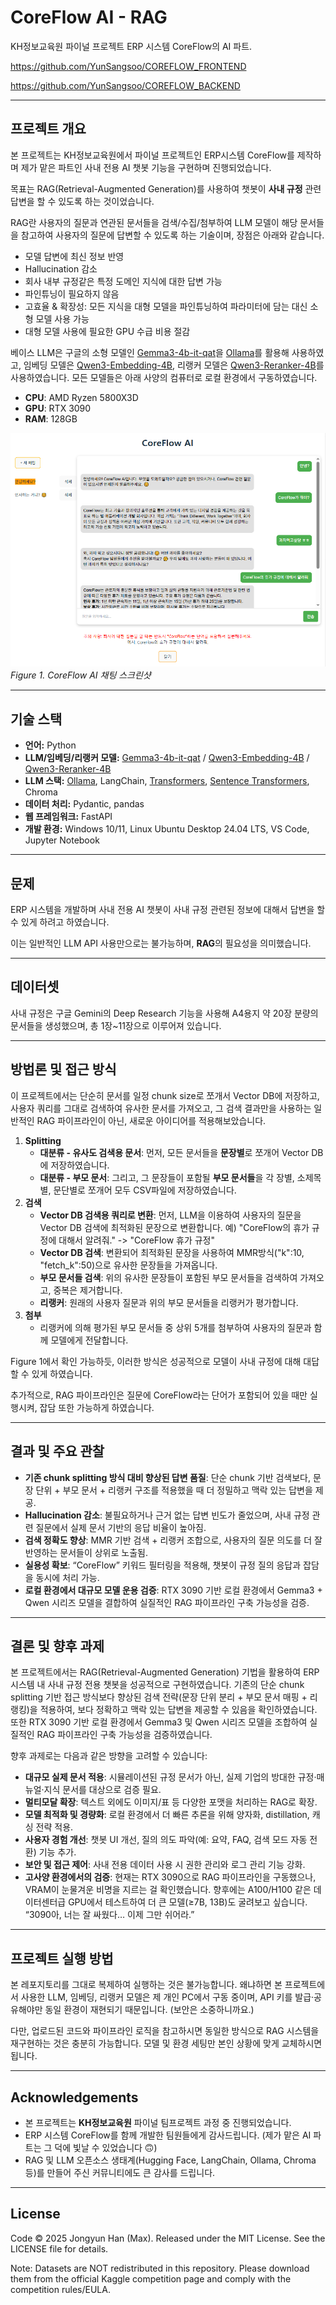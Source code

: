 # CoreFlow AI - RAG

KH정보교육원 파이널 프로젝트 ERP 시스템 CoreFlow의 AI 파트.

https://github.com/YunSangsoo/COREFLOW_FRONTEND

https://github.com/YunSangsoo/COREFLOW_BACKEND

---

## 프로젝트 개요

본 프로젝트는 KH정보교육원에서 파이널 프로젝트인 ERP시스템 CoreFlow를 제작하며 제가 맡은 파트인 사내 전용 AI 챗봇 기능을 구현하며 진행되었습니다.

목표는 RAG(Retrieval-Augmented Generation)를 사용하여 챗봇이 **사내 규정** 관련 답변을 할 수 있도록 하는 것이었습니다.

RAG란 사용자의 질문과 연관된 문서들을 검색/수집/첨부하여 LLM 모델이 해당 문서들을 참고하여 사용자의 질문에 답변할 수 있도록 하는 기술이며, 장점은 아래와 같습니다.
- 모델 답변에 최신 정보 반영
- Hallucination 감소
- 회사 내부 규정같은 특정 도메인 지식에 대한 답변 가능
- 파인튜닝이 필요하지 않음
- 고효율 & 확장성: 모든 지식을 대형 모델을 파인튜닝하여 파라미터에 담는 대신 소형 모델 사용 가능
- 대형 모델 사용에 필요한 GPU 수급 비용 절감

베이스 LLM은 구글의 소형 모델인 [Gemma3-4b-it-qat](https://deepmind.google/models/gemma/gemma-3/)을 [Ollama](https://ollama.com/)를 활용해 사용하였고, 임베딩 모델은 [Qwen3-Embedding-4B](https://huggingface.co/Qwen/Qwen3-Embedding-4B#evaluation),
리랭커 모델은 [Qwen3-Reranker-4B](https://huggingface.co/Qwen/Qwen3-Reranker-4B#evaluation)를 사용하였습니다. 모든 모델들은 아래 사양의 컴퓨터로 로컬 환경에서 구동하였습니다.
- **CPU**: AMD Ryzen 5800X3D
- **GPU**: RTX 3090
- **RAM**: 128GB

![chat screenshot](<images/coreflowaichatexample.png>)
*Figure 1. CoreFlow AI 채팅 스크린샷*

---

## 기술 스택

- **언어:** Python
- **LLM/임베딩/리랭커 모델:** [Gemma3-4b-it-qat](https://deepmind.google/models/gemma/gemma-3/) / [Qwen3-Embedding-4B](https://huggingface.co/Qwen/Qwen3-Embedding-4B#evaluation) / [Qwen3-Reranker-4B](https://huggingface.co/Qwen/Qwen3-Reranker-4B#evaluation)
- **LLM 스택:** [Ollama](https://ollama.com/), LangChain, [Transformers](https://huggingface.co/docs/transformers/index), [Sentence Transformers](https://sbert.net/), Chroma
- **데이터 처리:** Pydantic, pandas
- **웹 프레임워크:** FastAPI
- **개발 환경:** Windows 10/11, Linux Ubuntu Desktop 24.04 LTS, VS Code, Jupyter Notebook

---

## 문제

ERP 시스템을 개발하며 사내 전용 AI 챗봇이 사내 규정 관련된 정보에 대해서 답변을 할 수 있게 하려고 하였습니다.

이는 일반적인 LLM API 사용만으로는 불가능하며, **RAG**의 필요성을 의미했습니다.

---

## 데이터셋

사내 규정은 구글 Gemini의 Deep Research 기능을 사용해 A4용지 약 20장 분량의 문서들을 생성했으며, 총 1장~11장으로 이루어져 있습니다.

---

## 방법론 및 접근 방식

이 프로젝트에서는 단순히 문서를 일정 chunk size로 쪼개서 Vector DB에 저장하고, 사용자 쿼리를 그대로 검색하여 유사한 문서를 가져오고, 그 검색 결과만을 사용하는 일반적인 RAG 파이프라인이 아닌, 새로운 아이디어를 적용해보았습니다.

1. **Splitting**
    - **대분류 - 유사도 검색용 문서**: 먼저, 모든 문서들을 **문장별**로 쪼개어 Vector DB에 저장하였습니다.
    - **대분류 - 부모 문서**: 그리고, 그 문장들이 포함될 **부모 문서들**을 각 장별, 소제목별, 문단별로 쪼개어 모두 CSV파일에 저장하였습니다.
2. **검색**
    - **Vector DB 검색용 쿼리로 변환**: 먼저, LLM을 이용하여 사용자의 질문을 Vector DB 검색에 최적화된 문장으로 변환합니다. 예) "CoreFlow의 휴가 규정에 대해서 알려줘." -> "CoreFlow 휴가 규정"
    - **Vector DB 검색**: 변환되어 최적화된 문장을 사용하여 MMR방식("k":10, "fetch_k":50)으로 유사한 문장들을 가져옵니다.
    - **부모 문서들 검색**: 위의 유사한 문장들이 포함된 부모 문서들을 검색하여 가져오고, 중복은 제거합니다.
    - **리랭커**: 원래의 사용자 질문과 위의 부모 문서들을 리랭커가 평가합니다.
3. **첨부**
    - 리랭커에 의해 평가된 부모 문서들 중 상위 5개를 첨부하여 사용자의 질문과 함께 모델에게 전달합니다.

Figure 1에서 확인 가능하듯, 이러한 방식은 성공적으로 모델이 사내 규정에 대해 대답할 수 있게 하였습니다.

추가적으로, RAG 파이프라인은 질문에 CoreFlow라는 단어가 포함되어 있을 때만 실행시켜, 잡담 또한 가능하게 하였습니다.

---

## 결과 및 주요 관찰

- **기존 chunk splitting 방식 대비 향상된 답변 품질**: 단순 chunk 기반 검색보다, 문장 단위 + 부모 문서 + 리랭커 구조를 적용했을 때 더 정밀하고 맥락 있는 답변을 제공.
- **Hallucination 감소**: 불필요하거나 근거 없는 답변 빈도가 줄었으며, 사내 규정 관련 질문에서 실제 문서 기반의 응답 비율이 높아짐.
- **검색 정확도 향상**: MMR 기반 검색 + 리랭커 조합으로, 사용자의 질문 의도를 더 잘 반영하는 문서들이 상위로 노출됨.
- **실용성 확보**: “CoreFlow” 키워드 필터링을 적용해, 챗봇이 규정 질의 응답과 잡담을 동시에 처리 가능.
- **로컬 환경에서 대규모 모델 운용 검증**: RTX 3090 기반 로컬 환경에서 Gemma3 + Qwen 시리즈 모델을 결합하여 실질적인 RAG 파이프라인 구축 가능성을 검증.

---

## 결론 및 향후 과제

본 프로젝트에서는 RAG(Retrieval-Augmented Generation) 기법을 활용하여 ERP 시스템 내 사내 규정 전용 챗봇을 성공적으로 구현하였습니다. 기존의 단순 chunk splitting 기반 접근 방식보다 향상된 검색 전략(문장 단위 분리 + 부모 문서 매핑 + 리랭킹)을 적용하여, 보다 정확하고 맥락 있는 답변을 제공할 수 있음을 확인하였습니다. 또한 RTX 3090 기반 로컬 환경에서 Gemma3 및 Qwen 시리즈 모델을 조합하여 실질적인 RAG 파이프라인 구축 가능성을 검증하였습니다.

향후 과제로는 다음과 같은 방향을 고려할 수 있습니다:
- **대규모 실제 문서 적용**: 시뮬레이션된 규정 문서가 아닌, 실제 기업의 방대한 규정·매뉴얼·지식 문서를 대상으로 검증 필요.
- **멀티모달 확장**: 텍스트 외에도 이미지/표 등 다양한 포맷을 처리하는 RAG로 확장.
- **모델 최적화 및 경량화**: 로컬 환경에서 더 빠른 추론을 위해 양자화, distillation, 캐싱 전략 적용.
- **사용자 경험 개선**: 챗봇 UI 개선, 질의 의도 파악(예: 요약, FAQ, 검색 모드 자동 전환) 기능 추가.
- **보안 및 접근 제어**: 사내 전용 데이터 사용 시 권한 관리와 로그 관리 기능 강화.
- **고사양 환경에서의 검증**: 현재는 RTX 3090으로 RAG 파이프라인을 구동했으나, VRAM이 눈물겨운 비명을 지르는 걸 확인했습니다. 향후에는 A100/H100 같은 데이터센터급 GPU에서 테스트하여 더 큰 모델(≥7B, 13B)도 굴려보고 싶습니다. “3090아, 너는 잘 싸웠다… 이제 그만 쉬어라.”

---

## 프로젝트 실행 방법

본 레포지토리를 그대로 복제하여 실행하는 것은 불가능합니다.
왜냐하면 본 프로젝트에서 사용한 LLM, 임베딩, 리랭커 모델은 제 개인 PC에서 구동 중이며, API 키를 발급·공유해야만 동일 환경이 재현되기 때문입니다. (보안은 소중하니까요.)

다만, 업로드된 코드와 파이프라인 로직을 참고하시면 동일한 방식으로 RAG 시스템을 재구현하는 것은 충분히 가능합니다. 모델 및 환경 세팅만 본인 상황에 맞게 교체하시면 됩니다.

---

## Acknowledgements

- 본 프로젝트는 **KH정보교육원** 파이널 팀프로젝트 과정 중 진행되었습니다.
- ERP 시스템 CoreFlow를 함께 개발한 팀원들에게 감사드립니다. (제가 맡은 AI 파트는 그 덕에 빛날 수 있었습니다 🙃)
- RAG 및 LLM 오픈소스 생태계(Hugging Face, LangChain, Ollama, Chroma 등)를 만들어 주신 커뮤니티에도 큰 감사를 드립니다.

---

## License

Code © 2025 Jongyun Han (Max). Released under the MIT License.
See the LICENSE file for details.

Note: Datasets are NOT redistributed in this repository.
Please download them from the official Kaggle competition page
and comply with the competition rules/EULA.










